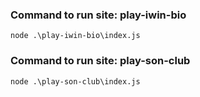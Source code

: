 ### Command to run site: play-iwin-bio

`node .\play-iwin-bio\index.js`

### Command to run site: play-son-club

`node .\play-son-club\index.js`
